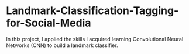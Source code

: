 # Landmark-Classification-Tagging-for-Social-Media
In this project, I applied the skills I acquired learning Convolutional Neural Networks (CNN) to build a landmark classifier.
